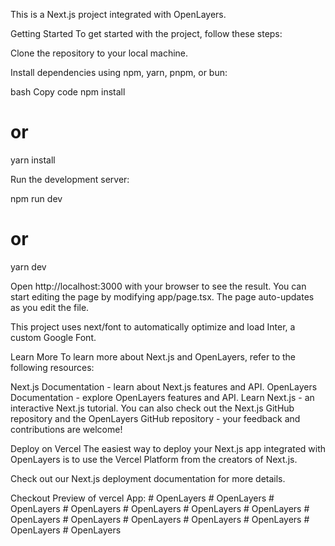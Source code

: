 This is a Next.js project integrated with OpenLayers.

Getting Started
To get started with the project, follow these steps:

Clone the repository to your local machine.

Install dependencies using npm, yarn, pnpm, or bun:

bash
Copy code
npm install

# or

yarn install

Run the development server:

npm run dev

# or

yarn dev

Open http://localhost:3000 with your browser to see the result.
You can start editing the page by modifying app/page.tsx. The page auto-updates as you edit the file.

This project uses next/font to automatically optimize and load Inter, a custom Google Font.

Learn More
To learn more about Next.js and OpenLayers, refer to the following resources:

Next.js Documentation - learn about Next.js features and API.
OpenLayers Documentation - explore OpenLayers features and API.
Learn Next.js - an interactive Next.js tutorial.
You can also check out the Next.js GitHub repository and the OpenLayers GitHub repository - your feedback and contributions are welcome!

Deploy on Vercel
The easiest way to deploy your Next.js app integrated with OpenLayers is to use the Vercel Platform from the creators of Next.js.

Check out our Next.js deployment documentation for more details.

Checkout Preview of vercel App:
#   O p e n L a y e r s  
 #   O p e n L a y e r s  
 #   O p e n L a y e r s  
 #   O p e n L a y e r s  
 #   O p e n L a y e r s  
 #   O p e n L a y e r s  
 #   O p e n L a y e r s  
 #   O p e n L a y e r s  
 #   O p e n L a y e r s  
 #   O p e n L a y e r s  
 #   O p e n L a y e r s  
 #   O p e n L a y e r s  
 #   O p e n L a y e r s  
 #   O p e n L a y e r s  
 